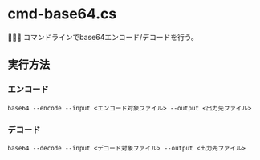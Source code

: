 # cmd-base64.cs

🐏🐏🐏 コマンドラインでbase64エンコード/デコードを行う。  

## 実行方法

### エンコード

```shell
base64 --encode --input <エンコード対象ファイル> --output <出力先ファイル>
```

### デコード

```shell
base64 --decode --input <デコード対象ファイル> --output <出力先ファイル>
```
